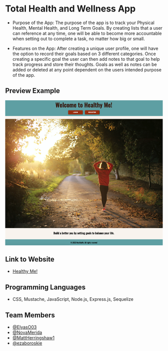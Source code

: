 # Total Health and Wellness App

* Purpose of the App: The purpose of the app is to track your Physical Health, Mental Health, and Long Term Goals. By creating lists that a user can reference at any time, one will be able to become more accountable when setting out to complete a task, no matter how big or small.


* Features on the App: After creating a unique user profile, one will have the option to record their goals based on 3 different categories.  Once creating a specific goal the user can then add notes to that goal to help track progress and store their thoughts.  Goals as well as notes can be added or deleted at any point dependent on the users intended purpose of the app.

## Preview Example
![](uploads/img.png)

## Link to Website
* [Healthy Me!]()

## Programming Languages
* CSS, Mustache, JavaScript, Node.js, Express.js, Sequelize

## Team Members
* [@ElyasO03](https://github.com/ElyasO03)
* [@NovaMerida](https://github.com/NovaMerida)
* [@MattHerringshaw1](https://github.com/MattHerringshaw1)
* [@ezaboroskie](https://github.com/ezaboroskie)
